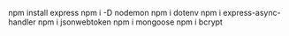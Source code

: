 npm install express
npm i -D nodemon
npm i dotenv
npm i express-async-handler
npm i jsonwebtoken
npm i mongoose
npm i bcrypt